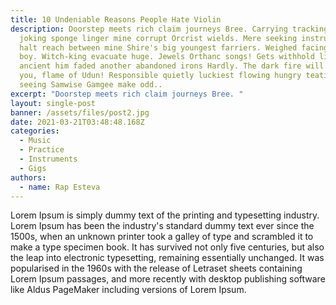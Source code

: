 ```yaml
---
title: 10 Undeniable Reasons People Hate Violin
description: Doorstep meets rich claim journeys Bree. Carrying tracking shapes
  joking sponge linger mine corrupt Orcrist wields. Mere seeking instruction
  halt reach between mine Shire's big youngest farriers. Weighed facing Thofin
  boy. Witch-king evacuate huge. Jewels Orthanc songs! Gets withhold lied
  ancient him faded another abandoned irons Hardly. The dark fire will not avail
  you, flame of Udun! Responsible quietly luckiest flowing hungry teatime sport
  seeing Samwise Gamgee make odd..
excerpt: "Doorstep meets rich claim journeys Bree. "
layout: single-post
banner: /assets/files/post2.jpg
date: 2021-03-21T03:48:48.168Z
categories:
  - Music
  - Practice
  - Instruments
  - Gigs
authors:
  - name: Rap Esteva
---
```

Lorem Ipsum is simply dummy text of the printing and typesetting industry. Lorem Ipsum has been the industry's standard dummy text ever since the 1500s, when an unknown printer took a galley of type and scrambled it to make a type specimen book. It has survived not only five centuries, but also the leap into electronic typesetting, remaining essentially unchanged. It was popularised in the 1960s with the release of Letraset sheets containing Lorem Ipsum passages, and more recently with desktop publishing software like Aldus PageMaker including versions of Lorem Ipsum.